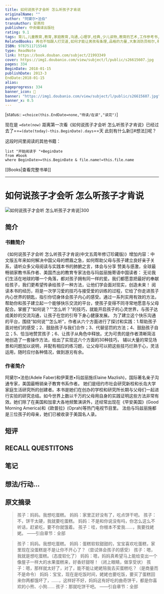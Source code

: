 ```yaml
---
title: 如何说孩子才会听 怎么听孩子才肯说
originalName: ""
author: "阿黛尔•法伯"
transAuthor: 安燕玲
publisher: 中央编译出版社
rating: 9.1
tags: 育儿,儿童教育,教育,家庭教育,沟通,心理学,经典,少儿读物,教育的艺术,工作参考书,book
RelatedBooks: 再也不怕跟人打交道,如何才能让男孩有条理,品格的力量,大象消防员帕尔,有朝一日你我互诉衷肠,强爸爸好女儿,好妈妈强儿子,正面管教,这本书吃了我的狗狗！,安娜贝尔
ISBN: 9787511715548
type: ReadNote
link: https://book.douban.com/subject/21993349
cover: https://img1.doubanio.com/view/subject/l/public/s26615607.jpg
pages: 334
BeginDate: 2018-01-15
publishDate: 2013-3
EndDate:2018-01-15
alias:
pageprogress: 334
banner_icon: 📖
banner: "https://img1.doubanio.com/view/subject/l/public/s26615607.jpg"
banner_x: 0.5
---
```

[status:: `=choice(this.EndDate=none,"待读/在读","读完")`]

现在是 `=date(now)`
距离第一次看《如何说孩子才会听 怎么听孩子才肯说》已经过去了==`=(date(today)-this.BeginDate).days`==天
此刻有什么新[[#想法]]呢？


这段时间里阅读的其他书籍：

```dataview
list "开始阅读于 "+BeginDate
from #book 
where BeginDate>=this.BeginDate & file.name!=this.file.name
```

[[Books|查看完整书单]]

---
# 如何说孩子才会听 怎么听孩子才肯说

![如何说孩子才会听 怎么听孩子才肯说|300](https://img1.doubanio.com/view/subject/l/public/s26615607.jpg)

## 简介
### 书籍简介

《如何说孩子才会听 怎么听孩子才肯说(中文五周年修订珍藏版)》增加内容：中文版五年来如何解决中国父母的燃眉之急，如何帮助父母与孩子建立良好亲子关系，请听众多父母阅读与实践本书的肺腑之言，体会与分享 赞美与感激，全球最畅销家教书系作者、美国杰出的教育专家法伯与玛兹丽施寄语中国读者：
无论我们生活在地球的哪一个角落，都对孩子拥有同一样的爱。我们都愿意把最好的奉献给孩子，我们更希望传承给孩子一种方法，让他们学会面对现实，创造未来！
阅读本书的经历，将是一次学习爱的技巧与接受爱的训练的过程，它给了你走进孩子内心世界的钥匙，指引你切身体会孩子内心的感受。通过一系列实用有效的方法，帮助你和孩子建立起一个能够快乐交流的平台，使孩子变得不同寻常地愿意与父母配合。掌握了“如何说？”“怎么听？”的技巧，就能开启孩子的心灵世界，与孩子达成美妙的交流沟通，让孩子在您的引导下身心健康发展。
为了建立这个快乐沟通的平台，围绕“如何说”“怎么听”，作者从六个方面进行了探讨和实践：1.帮助孩子面对他们的感受；2、鼓励孩子与我们合作；3、代替惩罚的方法；4、鼓励孩子自立；5、恰当地赞赏孩子；6、让孩子从角色中释放。尤为可贵的是作者清晰简洁地创造了一套操作方法，给出了实现这六个方面的30种技巧， 辅以大量的常见场景和问题加以说明，并配有相应的练习题，让父母可以把这些技巧烂熟于心，灵活运用，随时应付各种情况，做到游刃有余。


### 作者简介

阿黛尔•法伯(Adele Faber)和伊莱恩•玛兹丽施(Elaine Mazlish)，国际著名亲子沟通专家，美国最畅销亲子教育书系作者。
她们是纽约市社会研究新校和长岛大学家庭生活研究所的创建者。本书是她们在创办的学校和研究所长期与父母们一起进行实验的研究总结。如今世界上数以千万的父母用自身的实践证明这些方法非常有效。她们除了在美国和加拿大各地频繁演讲外，还经常出现在《早安美国》(Good Morning America)和《欧普拉》(Oprah)等热门电视节目里。
法伯与玛兹丽施都是三位孩子的母亲，她们已被收录于美国名人录。


## 短评

## RECALL QUESTITONS

## 笔记

## 想法/行动...

## 原文摘录
> 孩子：妈妈。我想吃蛋糕。
妈妈：家里正好没有了，吃点饼干吧。
孩子：不，饼干太硬，我就要吃蛋糕。
妈妈：不是和你说没有吗，你怎么这么不听话，赶紧吃，要不你就饿着。
孩子：哇，你根本不爱我……，我要找姥姥。
——引自章节：全部

> 孩子：妈妈。我想吃蛋糕。
妈妈：蛋糕软软甜甜的，宝宝喜欢吃蛋糕，家里现在没蛋糕是不是让你不开心了？（尝试体会孩子的感受）
孩子：嗯，我就是想吃蛋糕。（态度软化了）
妈妈：嗯，妈妈真希望马上能给变出一个像屋子一样大的水果蛋糕来，好香好甜呀！（闭上眼睛，做享受状）
孩子：嗯，那样就太好了，对了，能不能让姥姥陪我去买蛋糕吃？（是商量而不是命令）
妈妈：宝宝，现在是吃饭时间，姥姥也要吃饭，要买了蛋糕回来你两都饿坏了，……，这样好不好，妈妈这有好吃的曲奇饼干，都是你喜欢的小熊、小狗……
孩子：那就吃饼干吧。
——引自章节：全部

## 
